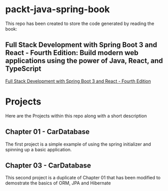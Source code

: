 # packt-java-spring-book

This repo has been created to store the code generated by reading the book:

## Full Stack Development with Spring Boot 3 and React - Fourth Edition: Build modern web applications using the power of Java, React, and TypeScript

<a href="https://www.amazon.com/gp/product/1805122460" target="_blank">Full Stack Development with Spring Boot 3 and React - Fourth Edition</a>

# Projects

Here are the Projects within this repo along with a short description

## Chapter 01 - CarDatabase

The first project is a simple example of using the spring initializer and spinning up a basic application.

## Chapter 03 - CarDatabase

This second project is a duplicate of Chapter 01 that has been modified to demostrate the basics of ORM, JPA and Hibernate
